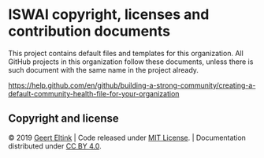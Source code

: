 # ISWAI copyright, licenses and contribution documents

This project contains default files and templates for this organization. All GitHub projects in this organization follow these documents, unless there is such document with the same name in the project already.

https://help.github.com/en/github/building-a-strong-community/creating-a-default-community-health-file-for-your-organization

## Copyright and license

© 2019 [Geert Eltink](https://www.elt.ink/) |
Code released under [MIT License](https://github.com/iswai/docs-sdk/blob/master/LICENSE.md). |
Documentation distributed under [CC BY 4.0](https://creativecommons.org/licenses/by/4.0/).

